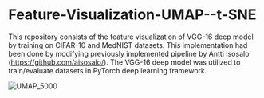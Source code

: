 # Feature-Visualization-UMAP--t-SNE
This repository consists of the feature visualization of VGG-16 deep model by training on CIFAR-10 and MedNIST datasets. This implementation had been done by modifying previously implemented pipeline by Antti Isosalo (https://github.com/aisosalo/). The VGG-16 deep model was utilized to train/evaluate datasets in PyTorch deep learning framework.  


![UMAP_5000](https://user-images.githubusercontent.com/56603094/216983434-629170f1-ac2f-4976-a030-20b71c38be6c.png)
